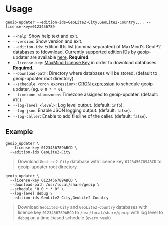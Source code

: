 # Usage

`geoip-updater --edition-ids=GeoLite2-City,GeoLite2-Country,... --license-key=0123456789`

* `--help`: Show help text and exit.
* `--version`: Show version and exit.
* `--edition-ids`: Edition IDs list (comma separated) of MaxMind's GeoIP2 databases to fdownload. Currently supported edition IDs by geoip-updater are available [here](https://github.com/crazy-max/geoip-updater/blob/master/pkg/maxmind/editionid.go#L10-L18). **Required**.
* `--license-key`: [MaxMind License Key](prerequisites.md#license-key) in order to download databases. **Required**.
* `--download-path`: Directory where databases will be stored. (default to geoip-updater root directory).
* `--schedule <cron expression>`: [CRON expression](https://godoc.org/github.com/robfig/cron#hdr-CRON_Expression_Format) to schedule geoip-updater. (eg. `0 0 * * 0`).
* `--timezone <timezone>`: Timezone assigned to geoip-updater. (default: `UTC`).
* `--log-level <level>`: Log level output. (default: `info`).
* `--log-json`: Enable JSON logging output. (default: `false`).
* `--log-caller`: Enable to add file:line of the caller. (default: `false`).

## Example

```
geoip_updater \
  --license-key 0123456789ABCD \
  --edition-ids GeoLite2-City
```
> Download `GeoLite2-City` database with licence key `0123456789ABCD` to geoip-updater root directory

```
geoip_updater \
  --license-key 0123456789ABCD \
  --download-path /usr/local/share/geoip \
  --schedule "0 0 * * 0" \
  --log-level debug \
  --edition-ids GeoLite2-City,GeoLite2-Country
```
> Download `GeoLite2-City` and `GeoLite2-Country` databases with licence key `0123456789ABCD` to `/usr/local/share/geoip` with log level to `debug` on a time-based schedule (`every week`)
